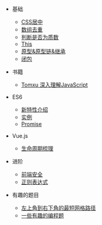 * 基础

  * [CSS居中](center)
  * [数组去重](array-unique)
  * [判断是否为质数](isprime)
  * [This](this)
  * [原型&原型链&继承](prototype)
  * [闭包](closure)

* 书籍

  * [Tomxu 深入理解JavaScript](tomxu-javascript)

* ES6

  * [新特性介绍](es6-guide)
  * [实例](es6-example)
  * [Promise](promise)

* Vue.js

  * [生命周期梳理](vuejs-lifecycle)

* 进阶

  * [前端安全](fe-security)
  * [正则表达式](regular-expression)

* 有趣的题目

  * [左上角到右下角的最短网格路径](shortest-way-in-grid)
  * [一些有趣的编程题](interesting)